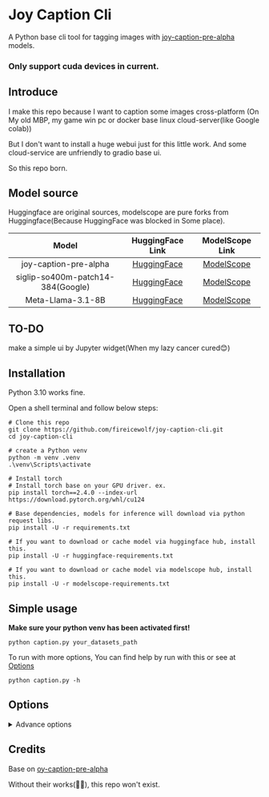 # Joy Caption Cli

A Python base cli tool for tagging images
with [joy-caption-pre-alpha](https://huggingface.co/spaces/fancyfeast/joy-caption-pre-alpha) models.

### Only support cuda devices in current.

## Introduce

I make this repo because I want to caption some images cross-platform (On My old MBP, my game win pc or docker base
linux cloud-server(like Google colab))

But I don't want to install a huge webui just for this little work. And some cloud-service are unfriendly to gradio base
ui.

So this repo born.

## Model source

Huggingface are original sources, modelscope are pure forks from Huggingface(Because HuggingFace was blocked in Some
place).

|               Model               |                               HuggingFace Link                                |                                   ModelScope Link                                    |
|:---------------------------------:|:-----------------------------------------------------------------------------:|:------------------------------------------------------------------------------------:|
|       joy-caption-pre-alpha       | [HuggingFace](https://huggingface.co/spaces/fancyfeast/joy-caption-pre-alpha) |   [ModelScope](https://www.modelscope.cn/models/fireicewolf/joy-caption-pre-alpha)   |
| siglip-so400m-patch14-384(Google) |    [HuggingFace](https://huggingface.co/google/siglip-so400m-patch14-384)     | [ModelScope](https://www.modelscope.cn/models/fireicewolf/siglip-so400m-patch14-384) |
|         Meta-Llama-3.1-8B         |      [HuggingFace](https://huggingface.co/meta-llama/Meta-Llama-3.1-8B)       |     [ModelScope](https://www.modelscope.cn/models/fireicewolf/Meta-Llama-3.1-8B)     |

## TO-DO

make a simple ui by Jupyter widget(When my lazy cancer cured😊)

## Installation

Python 3.10 works fine.

Open a shell terminal and follow below steps:

```shell
# Clone this repo
git clone https://github.com/fireicewolf/joy-caption-cli.git
cd joy-caption-cli

# create a Python venv
python -m venv .venv
.\venv\Scripts\activate

# Install torch
# Install torch base on your GPU driver. ex.
pip install torch==2.4.0 --index-url https://download.pytorch.org/whl/cu124
 
# Base dependencies, models for inference will download via python request libs.
pip install -U -r requirements.txt

# If you want to download or cache model via huggingface hub, install this.
pip install -U -r huggingface-requirements.txt

# If you want to download or cache model via modelscope hub, install this.
pip install -U -r modelscope-requirements.txt
```

## Simple usage

__Make sure your python venv has been activated first!__

```shell
python caption.py your_datasets_path
```

To run with more options, You can find help by run with this or see at [Options](#options)

```shell
python caption.py -h
```

## <span id="options">Options</span>

<details>
    <summary>Advance options</summary>
`data_path`

path for data

`--recursive`

Will include all support images format in your input datasets path and its sub-path.

`config`

config json for llava models, default is "default.json"

[//]: # (`--use_cpu`)

[//]: # ()

[//]: # (Use cpu for inference.)

`--model_name MODEL_NAME`

model name for inference, default is "Joy-Caption-Pre-Alpha", please check configs/default.json

`--model_site MODEL_SITE`

Model site where onnx model download from(huggingface or modelscope), default is huggingface.

`--models_save_path MODEL_SAVE_PATH`

Path for models to save, default is models(under project folder).

`--download_method SDK`

Download models via sdk or url, default is sdk.

If huggingface hub or modelscope sdk not installed or download failed, will auto retry with url download.

`--use_sdk_cache`

Use huggingface or modelscope sdk cache to store models, this option need huggingface_hub or modelscope sdk installed.

If this enabled, `--models_save_path` will be ignored.

`--custom_caption_save_path CUSTOM_CAPTION_SAVE_PATH`

Save caption files to a custom path but not with images(But keep their directory structure)

`--log_level LOG_LEVEL`

Log level for terminal console and log file, default is `INFO`(`DEBUG`,`INFO`,`WARNING`,`ERROR`,`CRITICAL`)

`--save_logs`

Save logs to a file, log will be saved at same level with `data_dir_path`

`--caption_extension CAPTION_EXTENSION`

Caption file extension, default is `.txt`

`--not_overwrite`

Do not overwrite caption file if it existed.

`--user_prompt USER_PROMPT`

user prompt for caption.

`--temperature TEMPERATURE`

temperature for Llama model,default is 0.5.

`--max_tokens MAX_TOKENS`

max tokens for output, default is 300.

</details>

## Credits

Base on [oy-caption-pre-alpha](https://huggingface.co/spaces/fancyfeast/joy-caption-pre-alpha)

Without their works(👏👏), this repo won't exist.
